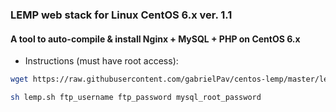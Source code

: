 ### LEMP web stack for Linux CentOS 6.x ver. 1.1

#### A tool to auto-compile & install Nginx + MySQL + PHP on CentOS 6.x

- Instructions (must have root access):

```bash
wget https://raw.githubusercontent.com/gabrielPav/centos-lemp/master/lemp.sh

sh lemp.sh ftp_username ftp_password mysql_root_password
```
